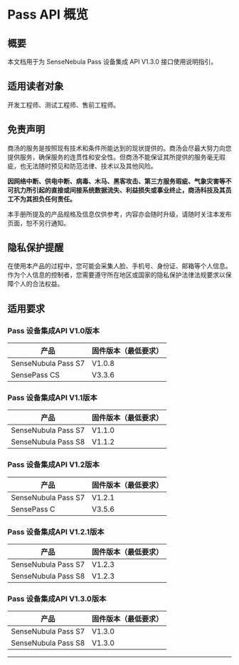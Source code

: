 # Pass API 概览 

## 概要

本文档用于为 SenseNebula Pass 设备集成 API V1.3.0 接口使用说明指引。

## 适用读者对象

开发工程师、测试工程师、售前工程师。

## 免责声明

商汤的服务是按照现有技术和条件所能达到的现状提供的。商汤会尽最大努力向您提供服务，确保服务的连贯性和安全性。但商汤不能保证其所提供的服务毫无瑕疵，也无法随时预见和防范法律、技术以及其他风险。

**因网络中断、供电中断、病毒、木马、黑客攻击、第三方服务瑕疵、气象灾害等不可抗力所引起的直接或间接系统数据流失、利益损失或事业终止，商汤科技及其员工不为其担负任何责任。**

本手册所提及的产品规格及信息仅供参考，内容亦会随时升级，请随时关注本发布页面，恕不另行通知。

## 隐私保护提醒

在使用本产品的过程中，您可能会采集人脸、手机号、身份证、邮箱等个人信息。作为个人信息的控制者，您需要遵守所在地区或国家的隐私保护法律法规要求以保障个人的合法权益。

## 适用要求
### Pass 设备集成API V1.0版本

| 产品 | 固件版本（最低要求） |
| --- |  --- |
| SenseNubula Pass S7 | V1.0.8 |
| SensePass CS | V3.3.6 |


### Pass 设备集成API V1.1版本

| 产品 | 固件版本（最低要求） |
| --- |  --- |
| SenseNubula Pass S7 | V1.1.0 |
| SenseNubula Pass S8 | V1.1.2 |


### Pass 设备集成API V1.2版本

| 产品 | 固件版本（最低要求） |
| --- |  --- |
| SenseNubula Pass S7 | V1.2.1 |
| SensePass C | V3.5.6 |

### Pass 设备集成API V1.2.1版本

| 产品 | 固件版本（最低要求） |
| --- |  --- |
| SenseNubula Pass S7 | V1.2.3 |
| SenseNubula Pass S8 | V1.2.3 |

### Pass 设备集成API V1.3.0版本

| 产品 | 固件版本（最低要求） |
| --- |  --- |
| SenseNubula Pass S7 | V1.3.0 |
| SenseNubula Pass S8 | V1.3.0 |
---
